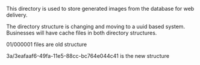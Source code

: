 This directory is used to store generated images from the database for web delivery.

The directory structure is changing and moving to a uuid based system. Businesses will have
cache files in both directory structures.

01/000001 files are old structure

3a/3eafaaf6-49fa-11e5-88cc-bc764e044c41 is the new structure
